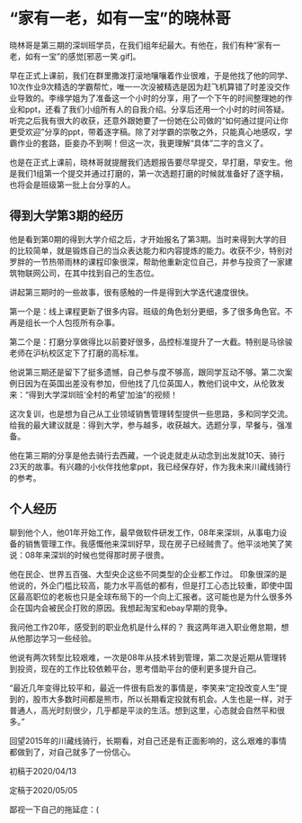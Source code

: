 # “家有一老，如有一宝”的晓林哥

晓林哥是第三期的深圳班学员，在我们组年纪最大。有他在，我们有种“家有一老，如有一宝”的感觉[邪恶一笑.gif]。

早在正式上课前，我们在群里撒泼打滚地嚷嚷着作业很难，于是他找了他的同学、10次作业9次精选的学霸帮忙，唯一一次没被精选是因为赶飞机算错了时差没交作业导致的。李缘学姐为了准备这一个小时的分享，用了一个下午的时间整理她的作业和ppt，还看了我们小组所有人的自我介绍。分享后还用一个小时的时间答疑。听完之后我有很大的收获，还意外跟她要了一份她在公司做的“如何通过提问让你更受欢迎”分享的ppt，带着逐字稿。除了对学霸的崇敬之外，只能真心地感叹，学霸作业的套路，臣妾办不到啊！但这一次，我更理解“具体”二字的含义了。

也是在正式上课前，晓林哥就提醒我们选题报告要尽早提交，早打磨，早安生。他是我们1组第一个提交并通过打磨的，第一次选题打磨的时候就准备好了逐字稿，也将会是班级第一批上台分享的人。

## 得到大学第3期的经历

他是看到第0期的得到大学介绍之后，才开始报名了第3期。当时来得到大学的目的比较简单，就是锻炼自己的当众表达能力和内容提炼的能力。收获不少，特别对罗胖的一节热带雨林的课程印象很深，帮助他重新定位自己，并参与投资了一家建筑物联网公司，在其中找到自己的生态位。

讲起第三期时的一些故事，很有感触的一件是得到大学迭代速度很快。

第一个是：线上课程更新了很多内容。班级的角色划分更细，多了很多角色官。不再是组长一个人包揽所有杂事。

第二个是：打磨分享做得比以前要好很多，品控标准提升了一大截。特别是马徐骏老师在沪杭校区定下了打磨的高标准。

他说第三期还是留下了挺多遗憾，自己参与度不够高，跟同学互动不够。第二次案例日因为在英国出差没有参加，但他找了几位英国人，教他们说中文，从伦敦发来：“得到大学深圳班‘全村的希望’加油”的视频！

这次复训，也是想为自己从工业领域销售管理转型提供一些思路，多和同学交流。给我的最大建议就是：得到大学，参与越多，收获越大。选题分享，早餐与，强准备。

他在第三期的分享是他去骑行去西藏，一个说走就走从动念到出发就10天、骑行23天的故事。有兴趣的小伙伴找他拿ppt，我已经保存好，作为我未来川藏线骑行的参考。

## 个人经历

聊到他个人，他01年开始工作，最早做软件研发工作，08年来深圳，从事电力设备的销售管理工作。我感慨他来深圳好早，现在房子已经贼贵了。他平淡地笑了笑说：08年来深圳的时候也觉得那时房子很贵。

他在民企、世界五百强、大型央企这些不同类型的企业都工作过。 印象很深的是他说的，外企门槛比较高，能力水平高低的都有，但是打工心态比较重，即使中国区最高职位的老板也只是全球布局下的一个向上汇报者。这可能也是为什么很多外企在国内会被民企打败的原因。我想起淘宝和ebay早期的竞争。

我问他工作20年，感受到的职业危机是什么样的？ 我这两年进入职业倦怠期，想从他那边学习一些经验。

他说有两次转型比较艰难，一次是08年从技术转到管理，第二次是近期从管理转到投资，现在的工作比较依赖平台，思考借助平台的便利更多提升自己。

“最近几年变得比较平和，最近一件很有启发的事情是，李笑来“定投改变人生”提到的，股市大多数时间都是熊市，所以长期看定投就有机会。人生也是一样，对于普通人，高光时刻很少，几乎都是平淡的生活。想到这里，心态就会自然平和很多。”

回望2015年的川藏线骑行，长期看，对自己还是有正面影响的，这么艰难的事情都做到了，对自己就多了一份信心。

初稿于2020/04/13

定稿于2020/05/05

鄙视一下自己的拖延症：(